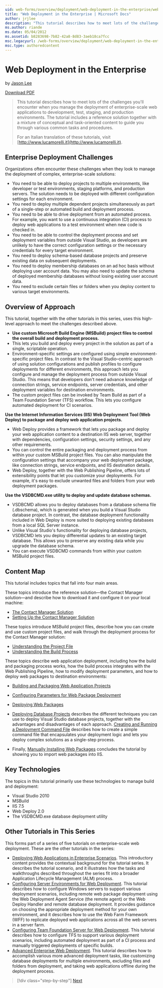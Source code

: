 ```yaml
---
uid: web-forms/overview/deployment/web-deployment-in-the-enterprise/web-deployment-in-the-enterprise
title: "Web Deployment in the Enterprise | Microsoft Docs"
author: jrjlee
description: "This tutorial describes how to meet lots of the challenges you'll encounter when you manage the deployment of enterprise-scale web applications to devel..."
ms.author: riande
ms.date: 05/04/2012
ms.assetid: b8283698-7b82-42a8-8d83-3aeb18ca7fcc
msc.legacyurl: /web-forms/overview/deployment/web-deployment-in-the-enterprise/web-deployment-in-the-enterprise
msc.type: authoredcontent
---
```

# Web Deployment in the Enterprise

by [Jason Lee](https://github.com/jrjlee)

[Download PDF](https://msdnshared.blob.core.windows.net/media/MSDNBlogsFS/prod.evol.blogs.msdn.com/CommunityServer.Blogs.Components.WeblogFiles/00/00/00/63/56/8130.DeployingWebAppsInEnterpriseScenarios.pdf)

> This tutorial describes how to meet lots of the challenges you'll encounter when you manage the deployment of enterprise-scale web applications to development, test, staging, and production environments. The tutorial includes a reference solution together with a mixture of conceptual and task-oriented content to guide you through various common tasks and procedures.
> 
> For an Italian translation of these tutorials, visit [http://www.lucamorelli.it](http://www.lucamorelli.it).


## Enterprise Deployment Challenges

Organizations often encounter these challenges when they look to manage the deployment of complex, enterprise-scale solutions:

- You need to be able to deploy projects to multiple environments, like developer or test environments, staging platforms, and production servers. The solution needs to be deployed with different configuration settings for each environment.
- You need to deploy multiple dependent projects simultaneously as part of a single-step or automated build and deployment process.
- You need to be able to drive deployment from an automated process. For example, you want to use a continuous integration (CI) process to deploy web applications to a test environment when new code is checked in.
- You need to be able to control the deployment process and set deployment variables from outside Visual Studio, as developers are unlikely to have the correct configuration settings or the necessary credentials for every target environment.
- You need to deploy schema-based database projects and preserve existing data on subsequent deployments.
- You need to deploy membership databases on an ad hoc basis without deploying user account data. You may also need to update the schema of deployed membership databases without losing existing user account data.
- You need to exclude certain files or folders when you deploy content to various target environments.

## Overview of Approach

This tutorial, together with the other tutorials in this series, uses this high-level approach to meet the challenges described above.

- **Use custom Microsoft Build Engine (MSBuild) project files to control the overall build and deployment process.**
- This lets you build and deploy every project in the solution as part of a single, scriptable operation.
- Environment-specific settings are configured using simple environment-specific project files. In contrast to the Visual Studio–centric approach of using solution configurations and publish profiles to configure deployments for different environments, this approach lets you configure and manage the deployment process from outside Visual Studio. This means that developers don't need advance knowledge of connection strings, service endpoints, server credentials, and other deployment variables for destination environments.
- The custom project files can be invoked by Team Build as part of a Team Foundation Server (TFS) workflow. This lets you configure automated deployment for CI scenarios.

**Use the Internet Information Services (IIS) Web Deployment Tool (Web Deploy) to package and deploy web application projects.**

- Web Deploy provides a framework that lets you package and deploy your web application content to a destination IIS web server, together with dependencies, configuration settings, security settings, and any other requirements.
- You can control the entire packaging and deployment process from within your custom MSBuild project files. You can also manipulate the configuration settings that accompany your web deployment package, like connection strings, service endpoints, and IIS destination details.
- Web Deploy, together with the Web Publishing Pipeline, offers lots of extensibility points that let you customize your deployments. For example, it's easy to exclude unwanted files and folders from your web deployment packages.

**Use the VSDBCMD.exe utility to deploy and update database schemas.**

- VSDBCMD allows you to deploy databases from a database schema file (.dbschema), which is generated when you build a Visual Studio database project. In contrast, the database deployment functionality included in Web Deploy is more suited to deploying existing databases from a local SQL Server instance.
- Unlike Visual Studio's functionality for deploying database projects, VSDBCMD lets you deploy differential updates to an existing target database. This allows you to preserve any existing data while you upgrade the database schema.
- You can execute VSDBCMD commands from within your custom MSBuild project files.

## Content Map

This tutorial includes topics that fall into four main areas.

These topics introduce the reference solution&#x2014;the Contact Manager solution&#x2014;and describe how to download it and configure it on your local machine:

- [The Contact Manager Solution](the-contact-manager-solution.md)
- [Setting Up the Contact Manager Solution](setting-up-the-contact-manager-solution.md)

These topics introduce MSBuild project files, describe how you can create and use custom project files, and walk through the deployment process for the Contact Manager solution:

- [Understanding the Project File](understanding-the-project-file.md)
- [Understanding the Build Process](understanding-the-build-process.md)

These topics describe web application deployment, including how the build and packaging process works, how the build process integrates with the Web Publishing Pipeline, how to modify deployment parameters, and how to deploy web packages to destination environments:

- [Building and Packaging Web Application Projects](building-and-packaging-web-application-projects.md)
- [Configuring Parameters for Web Package Deployment](configuring-parameters-for-web-package-deployment.md)
- [Deploying Web Packages](deploying-web-packages.md)

- [Deploying Database Projects](deploying-database-projects.md) describes the different techniques you can use to deploy Visual Studio database projects, together with the advantages and disadvantages of each approach. [Creating and Running a Deployment Command File](creating-and-running-a-deployment-command-file.md) describes how to create a simple command file that encapsulates your deployment logic and lets you deploy complex solutions as a single-step process.
- Finally, [Manually Installing Web Packages](manually-installing-web-packages.md) concludes the tutorial by showing you to import web packages into IIS.

## Key Technologies

The topics in this tutorial primarily use these technologies to manage build and deployment:

- Visual Studio 2010
- MSBuild
- IIS 7.5
- Web Deploy 2.0
- The VSDBCMD.exe database deployment utility

## Other Tutorials in This Series

This forms part of a series of five tutorials on enterprise-scale web deployment. These are the other tutorials in the series:

- [Deploying Web Applications in Enterprise Scenarios](../deploying-web-applications-in-enterprise-scenarios/deploying-web-applications-in-enterprise-scenarios.md). This introductory content provides the contextual background for the tutorial series. It describes the tutorial scenario, and it illustrates how the tasks and walkthroughs described throughout the series fit into a broader Application Lifecycle Management (ALM) process.
- [Configuring Server Environments for Web Deployment](../configuring-server-environments-for-web-deployment/configuring-server-environments-for-web-deployment.md). This tutorial describes how to configure Windows servers to support various deployment scenarios, including remote web package deployment using the Web Deployment Agent Service (the remote agent) or the Web Deploy Handler and remote database deployment. It provides guidance on choosing the appropriate deployment method for your own environment, and it describes how to use the Web Farm Framework (WFF) to replicate deployed web applications across all the web servers in a server farm.
- [Configuring Team Foundation Server for Web Deployment](../configuring-team-foundation-server-for-web-deployment/configuring-team-foundation-server-for-web-deployment.md). This tutorial describes how to configure TFS to support various deployment scenarios, including automated deployment as part of a CI process and manually triggered deployments of specific builds.
- [Advanced Enterprise Web Deployment](../advanced-enterprise-web-deployment/advanced-enterprise-web-deployment.md). This tutorial describes how to accomplish various more advanced deployment tasks, like customizing database deployments for multiple environments, excluding files and folders from deployment, and taking web applications offline during the deployment process.

> [!div class="step-by-step"]
> [Next](the-contact-manager-solution.md)
